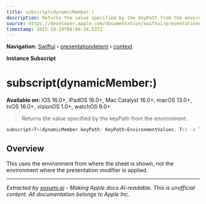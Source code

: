 ```yaml
---
title: subscript(dynamicMember:)
description: Returns the value specified by the keyPath from the environment.
source: https://developer.apple.com/documentation/swiftui/presentationdetent/context/subscript(dynamicmember:)
timestamp: 2025-10-29T00:09:34.537Z
---
```


**Navigation:** [Swiftui](/documentation/swiftui) › [presentationdetent](/documentation/swiftui/presentationdetent) › [context](/documentation/swiftui/presentationdetent/context)

**Instance Subscript**

# subscript(dynamicMember:)

**Available on:** iOS 16.0+, iPadOS 16.0+, Mac Catalyst 16.0+, macOS 13.0+, tvOS 16.0+, visionOS 1.0+, watchOS 9.0+

> Returns the value specified by the keyPath from the environment.

```swift
subscript<T>(dynamicMember keyPath: KeyPath<EnvironmentValues, T>) -> T { get }
```

## Overview

This uses the environment from where the sheet is shown, not the environment where the presentation modifier is applied.

---

*Extracted by [sosumi.ai](https://sosumi.ai) - Making Apple docs AI-readable.*
*This is unofficial content. All documentation belongs to Apple Inc.*
